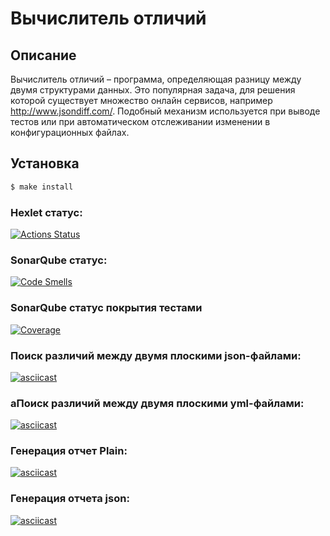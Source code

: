 # Вычислитель отличий

## Описание
Вычислитель отличий – программа, определяющая разницу между двумя структурами данных. Это популярная задача, для решения которой существует множество онлайн сервисов, например http://www.jsondiff.com/. Подобный механизм используется при выводе тестов или при автоматическом отслеживании изменении в конфигурационных файлах.

## Установка

```sh
$ make install
```

### Hexlet статус:
[![Actions Status](https://github.com/Zhekachka/qa-auto-engineer-javascript-project-87/actions/workflows/hexlet-check.yml/badge.svg)](https://github.com/Zhekachka/qa-auto-engineer-javascript-project-87/actions)

### SonarQube статус:
[![Code Smells](https://sonarcloud.io/api/project_badges/measure?project=Zhekachka_qa-auto-engineer-javascript-project-87&metric=code_smells)](https://sonarcloud.io/summary/new_code?id=Zhekachka_qa-auto-engineer-javascript-project-87)

### SonarQube статус покрытия тестами
[![Coverage](https://sonarcloud.io/api/project_badges/measure?project=Zhekachka_qa-auto-engineer-javascript-project-87&metric=coverage)](https://sonarcloud.io/summary/new_code?id=Zhekachka_qa-auto-engineer-javascript-project-87)

### Поиск различий между двумя плоскими json-файлами:
[![asciicast](https://asciinema.org/a/nCs8jypcIHiD6EkXl6VshxhpY.svg)](https://asciinema.org/a/nCs8jypcIHiD6EkXl6VshxhpY)

### aПоиск различий между двумя плоскими yml-файлами:
[![asciicast](https://asciinema.org/a/AkTiP6yzlSljUo9vPyOMhh5sE.svg)](https://asciinema.org/a/AkTiP6yzlSljUo9vPyOMhh5sE)

### Генерация отчет Plain:
[![asciicast](https://asciinema.org/a/GmuOaOfMmv45WQCZ0ZjLELPgp.svg)](https://asciinema.org/a/GmuOaOfMmv45WQCZ0ZjLELPgp)

### Генерация отчета json:
[![asciicast](https://asciinema.org/a/9sZaCjQz1yqvmvtEAFEgEKv9O.svg)](https://asciinema.org/a/9sZaCjQz1yqvmvtEAFEgEKv9O)